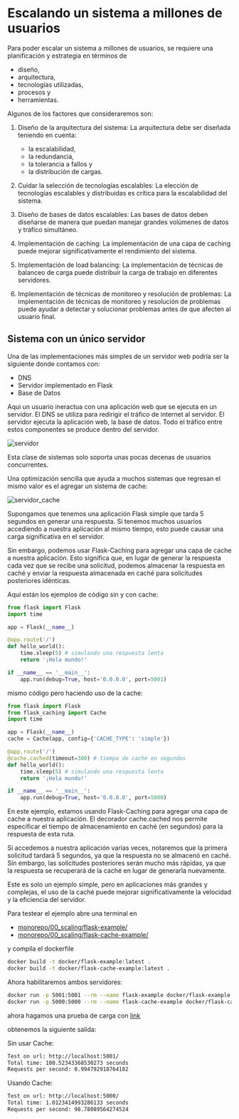 # Escalando un sistema a millones de usuarios

Para poder escalar un sistema a millones de usuarios, se requiere una planificación y estrategia en términos de 
- diseño, 
- arquitectura, 
- tecnologías utilizadas, 
- procesos y 
- herramientas.

Algunos de los factores que consideraremos son:

1. Diseño de la arquitectura del sistema: La arquitectura debe ser diseñada teniendo en cuenta: 
    - la escalabilidad, 
    - la redundancia, 
    - la tolerancia a fallos y 
    - la distribución de cargas.

2. Cuidar la selección de tecnologías escalables: La elección de tecnologías escalables y distribuidas es crítica para la escalabilidad del sistema.

3. Diseño de bases de datos escalables: Las bases de datos deben diseñarse de manera que puedan manejar grandes volúmenes de datos y tráfico simultáneo.

4. Implementación de caching: La implementación de una capa de caching puede mejorar significativamente el rendimiento del sistema.

5. Implementación de load balancing: La implementación de técnicas de balanceo de carga puede distribuir la carga de trabajo en diferentes servidores.

6. Implementación de técnicas de monitoreo y resolución de problemas: La implementación de técnicas de monitoreo y resolución de problemas puede ayudar a detectar y solucionar problemas antes de que afecten al usuario final.


## Sistema con un único servidor

Una de las implementaciones más simples de un servidor web podría ser la siguiente donde contamos con:
- DNS
- Servidor implementado en Flask
- Base de Datos

Aqui un usuario ineractua con una aplicación web que se ejecuta en un servidor. El DNS se utiliza para redirigir el tráfico de internet al servidor. El servidor ejecuta la aplicación web, la base de datos. Todo el tráfico entre estos componentes se produce dentro del servidor.

![servidor](./../../images/servidor_único.png)

Esta clase de sistemas solo soporta unas pocas decenas de usuarios concurrentes.


Una optimización sencilla que ayuda a muchos sistemas que regresan el mismo valor es el agregar un sistema de cache:

![servidor_cache](./../../images/servidor_único_con_cache.png)


Supongamos que tenemos una aplicación Flask simple que tarda 5 segundos en generar una respuesta. Si tenemos muchos usuarios accediendo a nuestra aplicación al mismo tiempo, esto puede causar una carga significativa en el servidor.

Sin embargo, podemos usar Flask-Caching para agregar una capa de cache a nuestra aplicación. Esto significa que, en lugar de generar la respuesta cada vez que se recibe una solicitud, podemos almacenar la respuesta en caché y enviar la respuesta almacenada en caché para solicitudes posteriores idénticas.

Aquí están los ejemplos de código sin y con cache:
```python
from flask import Flask
import time

app = Flask(__name__)

@app.route('/')
def hello_world():
    time.sleep(5) # simulando una respuesta lenta
    return '¡Hola mundo!'

if __name__ == '__main__':
    app.run(debug=True, host='0.0.0.0', port=5001)
```
mismo código pero haciendo uso de la cache:
```python
from flask import Flask
from flask_caching import Cache
import time

app = Flask(__name__)
cache = Cache(app, config={'CACHE_TYPE': 'simple'})

@app.route('/')
@cache.cached(timeout=300) # tiempo de caché en segundos
def hello_world():
    time.sleep(5) # simulando una respuesta lenta
    return '¡Hola mundo!'

if __name__ == '__main__':
    app.run(debug=True, host='0.0.0.0', port=5000)
```

En este ejemplo, estamos usando Flask-Caching para agregar una capa de cache a nuestra aplicación. El decorador cache.cached nos permite especificar el tiempo de almacenamiento en caché (en segundos) para la respuesta de esta ruta.

Si accedemos a nuestra aplicación varias veces, notaremos que la primera solicitud tardará 5 segundos, ya que la respuesta no se almacenó en caché. Sin embargo, las solicitudes posteriores serán mucho más rápidas, ya que la respuesta se recuperará de la caché en lugar de generarla nuevamente.

Este es solo un ejemplo simple, pero en aplicaciones más grandes y complejas, el uso de la caché puede mejorar significativamente la velocidad y la eficiencia del servidor.

Para testear el ejemplo abre una terminal en 
- [monorepo/00_scaling/flask-example/](monorepo/00_scaling/flask-example/) 
- [monorepo/00_scaling/flask-cache-example/](monorepo/00_scaling/flask-cache-example/) 

y compila el dockerfile

```bash
docker build -t docker/flask-example:latest .
docker build -t docker/flask-cache-example:latest .
```
Ahora habilitaremos ambos servidores:
```bash
docker run -p 5001:5001 --rm --name flask-example docker/flask-example:latest
docker run -p 5000:5000 --rm --name flask-cache-example docker/flask-cache-example:latest
```

ahora hagamos una prueba de carga con [link](./../../monorepo/00_scaling/test/flask-example/test_de_carga.py)

obtenemos la siguiente salida:


Sin usar Cache:
```bash
Test on url: http://localhost:5001/
Total time: 100.52343368530273 seconds
Requests per second: 0.994792918764182
```
Usando Cache:
```bash
Test on url: http://localhost:5000/
Total time: 1.0123414993286133 seconds
Requests per second: 98.78089564274524
```














